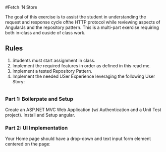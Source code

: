 #Fetch 'N Store

The goal of this exercise is to assist the student in understanding the request and response cycle ofthe HTTP protocol while reviewing aspects of AngularJs and the repository pattern. This is a multi-part exercise requiring both in-class and ouside of class work.

## Rules

1. Students must start assignment in class.
2. Implement the required features in order as defined in this read me.
3. Implement a tested Repository Pattern.
4. Implement the needed USer Experience leveraging the following User Story:

```

```

### Part 1: Boilerpate and Setup

Create an ASP.NET MVC Web Application (w/ Authentication and a Unit Test project). Install and Setup angular.


### Part 2: UI Implementation

Your Home page should have a drop-down and text input form element centered on the page:


